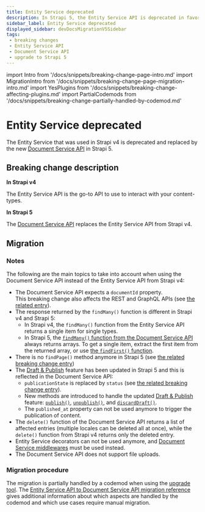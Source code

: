 ```yaml
---
title: Entity Service deprecated
description: In Strapi 5, the Entity Service API is deprecated in favor of the new Document Service API.
sidebar_label: Entity Service deprecated
displayed_sidebar: devDocsMigrationV5Sidebar
tags:
 - breaking changes
 - Entity Service API
 - Document Service API
 - upgrade to Strapi 5
---
```


import Intro from '/docs/snippets/breaking-change-page-intro.md'
import MigrationIntro from '/docs/snippets/breaking-change-page-migration-intro.md'
import YesPlugins from '/docs/snippets/breaking-change-affecting-plugins.md'
import PartialCodemods from '/docs/snippets/breaking-change-partially-handled-by-codemod.md'

# Entity Service deprecated

The Entity Service that was used in Strapi v4 is deprecated and replaced by the new [Document Service API](/dev-docs/api/document-service) in Strapi 5. <MigrationIntro/>

<YesPlugins/>
<PartialCodemods />

## Breaking change description

<SideBySideContainer>

<SideBySideColumn>

**In Strapi v4**

The Entity Service API is the go-to API to use to interact with your content-types.

</SideBySideColumn>

<SideBySideColumn>

**In Strapi 5**

The [Document Service API](/dev-docs/api/document-service) replaces the Entity Service API from Strapi v4.

</SideBySideColumn>

</SideBySideContainer>

## Migration

<MigrationIntro />

### Notes

The following are the main topics to take into account when using the Document Service API instead of the Entity Service API from Strapi v4:

* The Document Service API expects a `documentId` property.<br/>This breaking change also affects the REST and GraphQL APIs (see [the related entry](/dev-docs/migration/v4-to-v5/breaking-changes/use-document-id)).
* The response returned by the `findMany()` function is different in Strapi v4 and Strapi 5:
  - In Strapi v4, the `findMany()` function from the Entity Service API returns a single item for single types.
  - In Strapi 5, the [`findMany()` function from the Document Service API](/dev-docs/api/document-service#findmany) always returns arrays. To get a single item, extract the first item from the returned array, or use [the `findFirst()` function](/dev-docs/api/document-service#findfirst).
* There is no `findPage()` method anymore in Strapi 5 (see [the related breaking change entry](/dev-docs/migration/v4-to-v5/breaking-changes/no-find-page-in-document-service))
* The [Draft & Publish](/user-docs/content-manager/saving-and-publishing-content) feature has been updated in Strapi 5 and this is reflected in the Document Service API:
  - `publicationState` is replaced by `status` (see [the related breaking change entry](/dev-docs/migration/v4-to-v5/breaking-changes/publication-state-removed)).
  - New methods are introduced to handle the updated [Draft & Publish](/user-docs/content-manager/saving-and-publishing-content) feature: [`publish()`](/dev-docs/api/document-service#publish), [`unpublish()`](/dev-docs/api/document-service#unpublish), and [`discardDraft()`](/dev-docs/api/document-service#discarddraft).
  - The `published_at` property can not be used anymore to trigger the publication of content.
* The `delete()` function of the Document Service API returns a list of affected entries (multiple locales can be deleted all at once), while the `delete()` function from Strapi v4 returns only the deleted entry.
* Entity Service decorators can not be used anymore, and [Document Service middlewares](/dev-docs/api/document-service/middlewares) must be used instead.
* The Document Service API does not support file uploads.


### Migration procedure

The migration is partially handled by a codemod when using the [upgrade tool](/dev-docs/upgrade-tool). The [Entity Service API to Document Service API migration reference](/dev-docs/migration/v4-to-v5/additional-resources/from-entity-service-to-document-service) gives additional information about which aspects are handled by the codemod and which use cases require manual migration.
